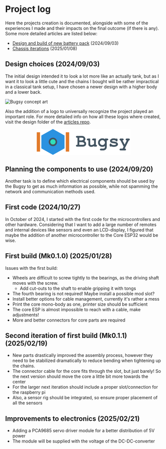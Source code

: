 # Project log

Here the projects creation is documented, alongside with some of the experiences I made and their impacts on the final outcome (if there is any). Some more detailed articles are listed below:

- [Design and build of new battery pack](new_battery_pack.md) (2024/09/03)
- [Chassis iterations](chasis_iterations.md) (2025/01/08)

## Design choices (2024/09/03)

The initial design intended it to look a lot more like an actually tank, but as I want it to look a little cute and the chains I bought will be rather impractical in a classical tank setup, I have chosen a newer design with a higher body and a lower back. 

![Bugsy concept art](concept/1_body_design.png)

Also the addition of a logo to universally recognize the project played an important role. For more detailed info on how all these logos where created, visit the design folder of the [articles repo](https://github.com/SamuelNoesslboeck/articles).

<p align="center">
  <img src="../design/logo/bugsy_logo_titled.svg" width="60%" />
</p>


## Planning the components to use (2024/09/20)

Another task is to define which electrical components should be used by the Bugsy to get as much information as possible, while not spamming the network and communication methods used.

## First code (2024/10/27)

In October of 2024, I started with the first code for the microcontrollers and other hardware. Considering that I want to add a large number of remotes and internal devices like sensors and even an LCD-display, I figured that maybe the addition of another microcontroller to the Core ESP32 would be wise. 

## First build (Mk0.1.0) (2025/01/28)

Issues with the first build:

- Wheels are difficult to screw tightly to the bearings, as the driving shaft moves with the screw. 
  - Add cut-outs to the shaft to enable gripping it with tongs
- The fourth bearing is not required! Maybe install a possible mod slot?
- Install better options for cable management, currently it's rather a mess
- Print the core mono-body as one, printer size should be sufficient
- The core ESP is almost impossible to reach with a cable, make adjustments!
- More and better connectors for core parts are required

## Second iteration of first build (Mk0.1.1) (2025/02/19)

- New parts drastically improved the assembly process, however they need to be stabilized dramatically to reduce bending when tightening up the chains.
- The connector cable for the core fits through the slot, but just barely! So the next version should move the core a little bit more towards the center
- For the larger next iteration should include a proper slot/connection for the raspberry pi
- Also, a sensor rig should be integrated, so ensure proper placement of all the sensors

## Improvements to electronics (2025/02/21)

- Adding a PCA9685 servo driver module for a better distribution of 5V power
- The module will be supplied with the voltage of the DC-DC-converter